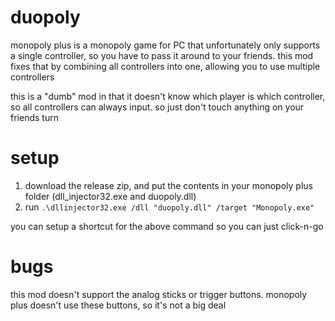 # duopoly
monopoly plus is a monopoly game for PC that unfortunately only supports a single controller, so you have to pass it around to your friends.
this mod fixes that by combining all controllers into one, allowing you to use multiple controllers

this is a "dumb" mod in that it doesn't know which player is which controller, so all controllers can always input. so just don't touch anything on your
friends turn

# setup

1. download the release zip, and put the contents in your monopoly plus folder (dll_injector32.exe and duopoly.dll)
2. run `.\dllinjector32.exe /dll "duopoly.dll" /target "Monopoly.exe"`

you can setup a shortcut for the above command so you can just click-n-go

# bugs
this mod doesn't support the analog sticks or trigger buttons. monopoly plus doesn't use these buttons, so it's not a big deal
